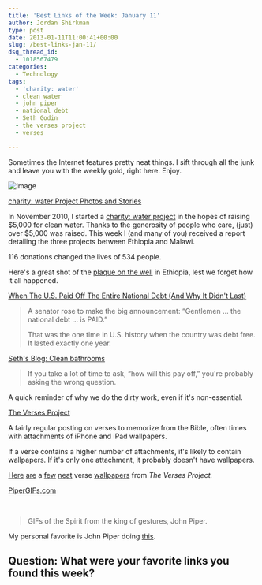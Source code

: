```yaml
---
title: 'Best Links of the Week: January 11'
author: Jordan Shirkman
type: post
date: 2013-01-11T11:00:41+00:00
slug: /best-links-jan-11/
dsq_thread_id:
  - 1018567479
categories:
  - Technology
tags:
  - 'charity: water'
  - clean water
  - john piper
  - national debt
  - Seth Godin
  - the verses project
  - verses

---
```

<!--?xml version="1.0" encoding="UTF-8" standalone="no"?-->

Sometimes the Internet features pretty neat things. I sift through all the junk and leave you with the weekly gold, right here. Enjoy.

![Image](/images/Screen-Shot-2013-01-13-at-11.58.58-AM.jpeg) 

[charity: water Project Photos and Stories](http://mycharitywater.org/p/myprojects?member_id=47426)

In November 2010, I started a [charity: water project](http://mycharitywater.com/jshirk) in the hopes of raising $5,000 for clean water. Thanks to the generosity of people who care, (just) over $5,000 was raised. This week I (and many of you) received a report detailing the three projects between Ethiopia and Malawi.

116 donations changed the lives of 534 people.

Here's a great shot of the [plaque on the well](http://www.mycharitywater.org/p/myprojectsview?project_id=ET.GOH.Q1.11.083.584&campaign_id=9821&img=8052/8123071365_ccb405de2f_b.jpg#click_project-gallery-1) in Ethiopia, lest we forget how it all happened.<!--more-->

[When The U.S. Paid Off The Entire National Debt (And Why It Didn't Last)](http://www.npr.org/blogs/money/2011/04/15/135423586/when-the-u-s-paid-off-the-entire-national-debt-and-why-it-didnt-last)

> A senator rose to make the big announcement: &#8220;Gentlemen &#8230; the national debt &#8230; is PAID.&#8221;
> 
> That was the one time in U.S. history when the country was debt free. It lasted exactly one year.

[Seth's Blog: Clean bathrooms](http://sethgodin.typepad.com/seths_blog/2013/01/clean-bathrooms.html)

> If you take a lot of time to ask, &#8220;how will this pay off,&#8221; you're probably asking the wrong question.

A quick reminder of why we do the dirty work, even if it's non-essential.

[The Verses Project](http://theversesproject.com)

A fairly regular posting on verses to memorize from the Bible, often times with attachments of iPhone and iPad wallpapers.

If a verse contains a higher number of attachments, it's likely to contain wallpapers. If it's only one attachment, it probably doesn't have wallpapers.

[Here](http://theversesproject.com/verses/58) [are](http://theversesproject.com/verses/59) a [few](http://theversesproject.com/verses/61) [neat](http://theversesproject.com/verses/55) verse [wallpapers](http://theversesproject.com/verses/49) from _The Verses Project._

[PiperGIFs.com](http://PiperGIFs.com)

&nbsp;

> GIFs of the Spirit from the king of gestures, John Piper.

My personal favorite is John Piper doing [this](http://pipergifs.com/post/34358257505/demons-are-short-punch-dem-like-dis).

## Question: What were your favorite links you found this week?
